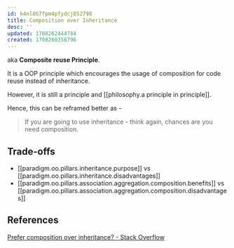 ```yaml
---
id: k4nl867fpm4pfydcj852798
title: Composition over Inheritance
desc: ''
updated: 1708262444784
created: 1708260356796
---
```



aka **Composite reuse Principle**.

It is a OOP principle which encourages the usage of composition for code reuse instead of inheritance.

However, it is still a principle and [[philosophy.a principle in principle]]. 

Hence, this can be reframed better as -

> If you are going to use inheritance - think again, chances are you need composition.

## Trade-offs

- [[paradigm.oo.pillars.inheritance.purpose]] vs [[paradigm.oo.pillars.inheritance.disadvantages]]
- [[paradigm.oo.pillars.association.aggregation.composition.benefits]] vs [[paradigm.oo.pillars.association.aggregation.composition.disadvantages]]

## References

[Prefer composition over inheritance? - Stack Overflow](https://stackoverflow.com/questions/49002/prefer-composition-over-inheritance)
